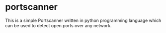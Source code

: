 # portscanner

This is a simple Portscanner written in python programming language which can be used to detect open ports over any network.
